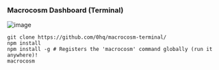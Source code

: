 ### Macrocosm Dashboard (Terminal)

![image](https://github.com/0hq/macrocosm-terminal/assets/30643741/d4da795c-518b-417c-ba15-afcaf0f42710)

```
git clone https://github.com/0hq/macrocosm-terminal/
npm install
npm install -g # Registers the 'macrocosm' command globally (run it anywhere)!
macrocosm
```
